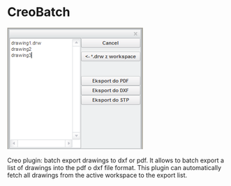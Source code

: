 # CreoBatch
![Plugin window](creo_batch.png)

Creo plugin: batch export drawings to dxf or pdf. It allows to batch export a list of drawings into the pdf o dxf file format. This plugin can automatically fetch all drawings from the active workspace to the export list.
